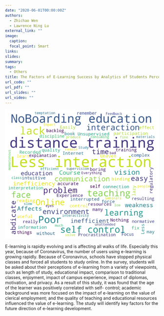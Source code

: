 ```yaml
---
date: "2020-06-01T00:00:00Z"
authors:
  - Zhichao Wen
  - Lawrence Ning Lu
external_link: ""
image:
  caption:
  focal_point: Smart
links:
slides:
summary:
tags:
  - Others
title: The Factors of E-Learning Success by Analytics of Students Perceptions
url_code: ""
url_pdf: ""
url_slides: ""
url_video: ""
---
```


![](plot1.png)

E-learning is rapidly evolving and is affecting all walks of life. Especially this year, because of Coronavirus, the number of users using e-learning is growing rapidly. Because of Coronavirus, schools have stopped physical classes and forced all students to study online. In the survey, students will be asked about their perceptions of e-learning from a variety of viewpoints, such as length of study, educational impact, comparison to traditional classes, enjoyment, impact of campus experience, impact of diplomas, motivation, and privacy. As a result of this study, it was found that the age of the learner was positively correlated with self- control; academic background was more focused on the impact of e-learning on the value of clerical employment; and the quality of teaching and educational resources influenced the value of e-learning. The study will identify key factors for the future direction of e-learning development.
